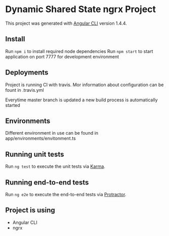 # Dynamic Shared State ngrx Project

This project was generated with [Angular CLI](https://github.com/angular/angular-cli) version 1.4.4.

## Install

Run `npm i`  to install required node dependencies
Run `npm start`  to start application on port 7777 for development environment

## Deployments

Project is running CI with travis. Mor information about configuration can be fount in .travis.yml

Everytime master branch is updated a new build process is automatically started


## Environments 
Different environment in use can be found in app/environments/envitonment.ts

## Running unit tests

Run `ng test` to execute the unit tests via [Karma](https://karma-runner.github.io).

## Running end-to-end tests

Run `ng e2e` to execute the end-to-end tests via [Protractor](http://www.protractortest.org/).

## Project is using

* Angular CLI
* ngrx